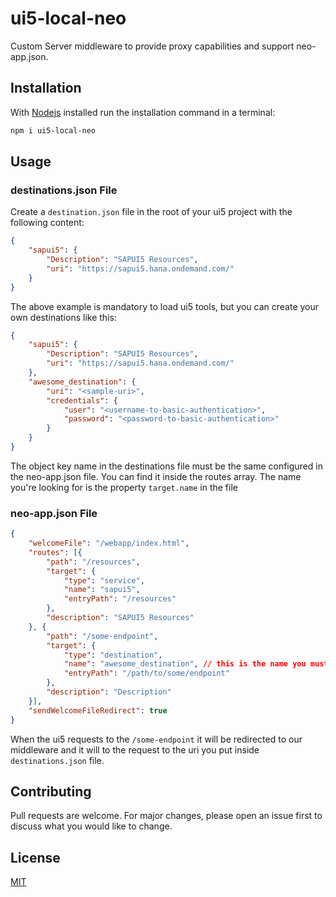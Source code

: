 # ui5-local-neo

Custom Server middleware to provide proxy capabilities and support neo-app.json.

## Installation

With [Nodejs](https://nodejs.org/en/) installed run the installation command in a terminal:

```bash
npm i ui5-local-neo
```

## Usage

### destinations.json File

Create a `destination.json` file in the root of your ui5 project with the following content:

```json
{
    "sapui5": {
        "Description": "SAPUI5 Resources",
        "uri": "https://sapui5.hana.ondemand.com/"
    }
}
```

The above example is mandatory to load ui5 tools, but you can create your own destinations like this:

```json
{
    "sapui5": {
        "Description": "SAPUI5 Resources",
        "uri": "https://sapui5.hana.ondemand.com/"
    },
    "awesome_destination": {
        "uri": "<sample-uri>",
        "credentials": {
            "user": "<username-to-basic-authentication>",
            "password": "<password-to-basic-authentication>"
        }
    }
}
```

The object key name in the destinations file must be the same configured in the neo-app.json file. You can find it inside the routes array. The name you're looking for is the property `target.name` in the file

### neo-app.json File
```json
{
	"welcomeFile": "/webapp/index.html",
	"routes": [{
		"path": "/resources",
		"target": {
			"type": "service",
			"name": "sapui5",
			"entryPath": "/resources"
		},
		"description": "SAPUI5 Resources"
	}, {
		"path": "/some-endpoint",
		"target": {
			"type": "destination",
			"name": "awesome_destination", // this is the name you must put in your destinations.json file
			"entryPath": "/path/to/some/endpoint"
		},
		"description": "Description"
	}],
	"sendWelcomeFileRedirect": true
}
```

When the ui5 requests to the `/some-endpoint` it will be redirected to our middleware and it will to the request to the uri you put inside `destinations.json` file.

## Contributing
Pull requests are welcome. For major changes, please open an issue first to discuss what you would like to change.

## License
[MIT](https://choosealicense.com/licenses/mit/)